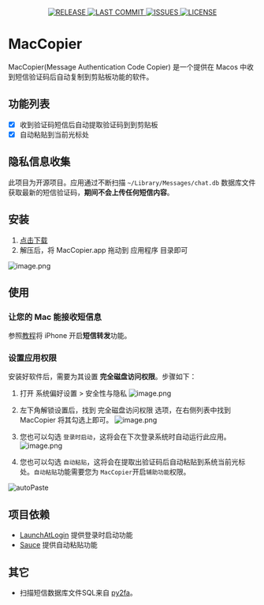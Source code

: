 <p align="center">
    <a href="https://github.com/DreamSaddle/MacCopier/releases">
    <img src="https://img.shields.io/github/v/release/DreamSaddle/MacCopier?style=badge&color=58C9B9" alt="RELEASE"/>
    </a>
    <a href="https://github.com/DreamSaddle/MacCopier/commits/main">
    <img src="https://img.shields.io/github/last-commit/DreamSaddle/MacCopier?style=badge&color=30A9DE" alt="LAST COMMIT"/>
    </a>
    <a href="https://github.com/DreamSaddle/MacCopier/issues">
    <img src="https://img.shields.io/github/issues/DreamSaddle/MacCopier?style=badge&color=E71D36" alt="ISSUES"/>
    </a>
    <a href="https://github.com/DreamSaddle/MacCopier/blob/master/LICENSE">
    <img src="https://img.shields.io/github/license/DreamSaddle/MacCopier?style=badge&color=EFDC05" alt="LICENSE"/>
    </a>
</p>

# MacCopier

MacCopier(Message Authentication Code Copier) 是一个提供在 Macos 中收到短信验证码后自动复制到剪贴板功能的软件。

## 功能列表

- [x] 收到验证码短信后自动提取验证码到到剪贴板
- [x] 自动粘贴到当前光标处

## 隐私信息收集

此项目为开源项目。应用通过不断扫描 `~/Library/Messages/chat.db` 数据库文件获取最新的短信验证码，**期间不会上传任何短信内容**。

## 安装

1. [点击下载](https://file.taohan.xyz/20220703/MacCopier.zip)
2. 解压后，将 MacCopier.app 拖动到 应用程序 目录即可

![image.png](https://file.taohan.xyz/20220702/image_992820412851159040.png)

## 使用

### 让您的 Mac 能接收短信息

参照[教程](https://support.apple.com/zh-cn/guide/messages/icht8a28bb9a/mac)将 iPhone 开启**短信转发**功能。

### 设置应用权限

安装好软件后，需要为其设置 **完全磁盘访问权限**。步骤如下：

1. 打开 系统偏好设置 > 安全性与隐私
![image.png](https://file.taohan.xyz/20220702/image_992818096714547200.png)

2. 左下角解锁设置后，找到 完全磁盘访问权限 选项，在右侧列表中找到 MacCopier 将其勾选上即可。
![image.png](https://file.taohan.xyz/20220702/image_992818305146290176.png)

3. 您也可以勾选 `登录时启动`，这将会在下次登录系统时自动运行此应用。
  ![image.png](https://file.taohan.xyz/20220702/image_992821654058958848.png)

4. 您也可以勾选 `自动粘贴`，这将会在提取出验证码后自动粘贴到系统当前光标处。`自动粘贴`功能需要您为 `MacCopier`开启`辅助功能`权限。

  ![autoPaste](https://file.taohan.xyz/20220709/DgdaY1_995461225485697024.png)

## 项目依赖

- [LaunchAtLogin](https://github.com/sindresorhus/LaunchAtLogin) 提供登录时启动功能
- [Sauce](https://github.com/Clipy/Sauce) 提供自动粘贴功能

## 其它

- 扫描短信数据库文件SQL来自 [py2fa](https://github.com/TeavenX/py2fa/blob/7cf6514e9d0344b0b2789e2a2eb73bdf5bb1df8b/message2fa.py#L42)。
